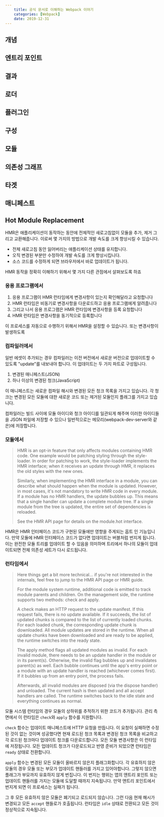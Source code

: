 ```yaml
---
    title: 공식 문서로 이해하는 Webpack 이야기
    categories: [Webpack]
    date: 2019-12-31
---
```


## 개념

## 엔트리 포인트

## 결과

## 로더

## 플러그인

## 구성

## 모듈

## 의존성 그래프

## 타겟

## 매니페스트

## Hot Module Replacement
HMR은 애플리케이션이 동작하는 동안에 전체적인 새로고침없이 모듈을 추가, 제거 그리고 교환해줍니다. 이로써 몇 가지의 방법으로 개발 속도를 크게 향상시킬 수 있습니다.

- 전체 새로고침 동안 잃어버리는 애플리케이션 상태를 유지합니다.
- 오직 변경된 부분만 수정하여 개발 속도를 크게 향상시킵니다.
- 소스 코드를 수정하게 되면 브라우저에서 바로 업데이트가 됩니다.

HMR 동작을 정확히 이해하기 위해서 몇 가지 다른 관점에서 살펴보도록 하죠

### 응용 프로그램에서

1. 응용 프로그램이 HMR 런타임에게 변경사항이 있는지 확인해달라고 요청합니다
2. HMR 런타임은 비동기로 변경사항을 다운로드하고 응용 프로그램에게 알려줍니다
3. 그리고 나서 응용 프로그램은 HMR 런타임에 변경사항을 등록 요청합니다
4. HMR 런타임은 변경사항을 동기적으로 등록합니다

이 프로세스를 자동으로 수행하기 위해서 HMR을 설정할 수 있습니다. 또는 변경사항이 발생하도록 

### 컴파일러에서

일반 에셋이 추가되는 경우 컴파일러는 이전 버전에서 새로운 버전으로 업데이트할 수 있도록 "update"를 내보내야 합니다. 이 업데이트는 두 가지 파트로 구성됩니다.

1. 변경된 매니페스트(JSON)
2. 하나 이상의 변경된 청크(JavaScript)

이 매니페스트는 새로운 컴파일 해시와 변경된 모든 청크 목록을 가지고 있습니다. 각 청크는 변경된 모든 모듈에 대한 새로운 코드 또는 제거된 모듈인지 플래그를 가지고 있습니다.

컴파일러는 빌드 사이에 모듈 아이디와 청크 아이디를 일관되게 해주며 이러한 아이디들을 JSON 파일에 저장할 수 있으나 일반적으로는 메모리(webpack-dev-server와 같은)에 저장합니다.

### 모듈에서
> HMR is an opt-in feature that only affects modules containing HMR code. One example would be patching styling through the style-loader. In order for patching to work, the style-loader implements the HMR interface; when it receives an update through HMR, it replaces the old styles with the new ones.
> 
> Similarly, when implementing the HMR interface in a module, you can describe what should happen when the module is updated. However, in most cases, it's not mandatory to write HMR code in every module. If a module has no HMR handlers, the update bubbles up. This means that a single handler can update a complete module tree. If a single module from the tree is updated, the entire set of dependencies is reloaded.
> 
> See the HMR API page for details on the module.hot interface.

HMR은 HMR 인터페이스 코드가 구현된 모듈에만 영향을 주게되는 옵트 인 기능입니다. 만약 모듈에 HMR 인터페이스 코드가 없다면 업데이트는 버블처럼 번지게 됩니다. 이는 완전한 모듈 트리를 업데이트 할 수 있음을 의미하며 트리에서 하나의 모듈이 업데이트되면 전체 의존성 세트가 다시 로드됩니다.

### 런타임에서
> Here things get a bit more technical... if you're not interested in the internals, feel free to jump to the HMR API page or HMR guide.
>
>For the module system runtime, additional code is emitted to track module parents and children. On the management side, the runtime supports two methods: check and apply.
>
>A check makes an HTTP request to the update manifest. If this request fails, there is no update available. If it succeeds, the list of updated chunks is compared to the list of currently loaded chunks. For each loaded chunk, the corresponding update chunk is downloaded. All module updates are stored in the runtime. When all update chunks have been downloaded and are ready to be applied, the runtime switches into the ready state.
>
>The apply method flags all updated modules as invalid. For each invalid module, there needs to be an update handler in the module or in its parent(s). Otherwise, the invalid flag bubbles up and invalidates parent(s) as well. Each bubble continues until the app's entry point or a module with an update handler is reached (whichever comes first). If it bubbles up from an entry point, the process fails.
>
>Afterwards, all invalid modules are disposed (via the dispose handler) and unloaded. The current hash is then updated and all accept handlers are called. The runtime switches back to the idle state and everything continues as normal.

모듈 시스템 런타임의 경우 모듈의 상하위를 추적하기 위한 코드가 추가됩니다. 관리 측면에서 이 런타임은 `check`와 `apply` 함수를 지원합니다.

`check` 함수는 업데이트 매니페스트에 HTTP 요청을 만듭니다. 이 요청이 실패하면 수정된 것이 없는 것이며 성공했다면 현재 로드된 청크 목록과 변경된 청크 목록을 비교하고 각 로드된 청크마다 업데이트 청크를 다운로드합니다. 모든 모듈 변경사항은 이 런타임에 저장됩니다. 모든 업데이트 청크가 다운로드되고 반영 준비가 되었으면 런타임은 `ready` 상태로 전환합니다.

`apply` 함수는 변경된 모든 모듈이 올바르지 않은지 플래그화합니다. 각 유효하지 않은 모듈의 경우 모듈 또는 부모가 업데이트 핸들러를 가지고 있어야합니다. 그렇지 않으면 플래그가 부모까지 유효하지 않게 번집니다. 이 번지는 행위는 앱의 앤트리 포인트 또는 업데이트 핸들러를 가지는 모듈에 도달할 때까지 지속됩니다. 만약 앤트리 포인트에서 번지게 되면 이 프로세스는 실패가 됩니다.

그 후 모든 유효하지 않은 모듈은 폐기되고 로드되지 않습니다. 그런 다음 현재 해시가 변경되고 모든 `accept` 핸들로가 호출됩니다. 런타임은 `idle` 상태로 전환되고 모든 것이 정상적으로 지속됩니다.

